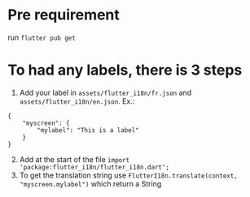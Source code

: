 # Pre requirement
run `flutter pub get`

# To had any labels, there is 3 steps
1. Add your label in `assets/flutter_i18n/fr.json` and `assets/flutter_i18n/en.json`. Ex.:
```
{
    "myscreen": {
        "mylabel": "This is a label"
    }
}
```
2. Add at the start of the file `import 'package:flutter_i18n/flutter_i18n.dart';`
3. To get the translation string use `FlutterI18n.translate(context, "myscreen.mylabel")` which return a String

